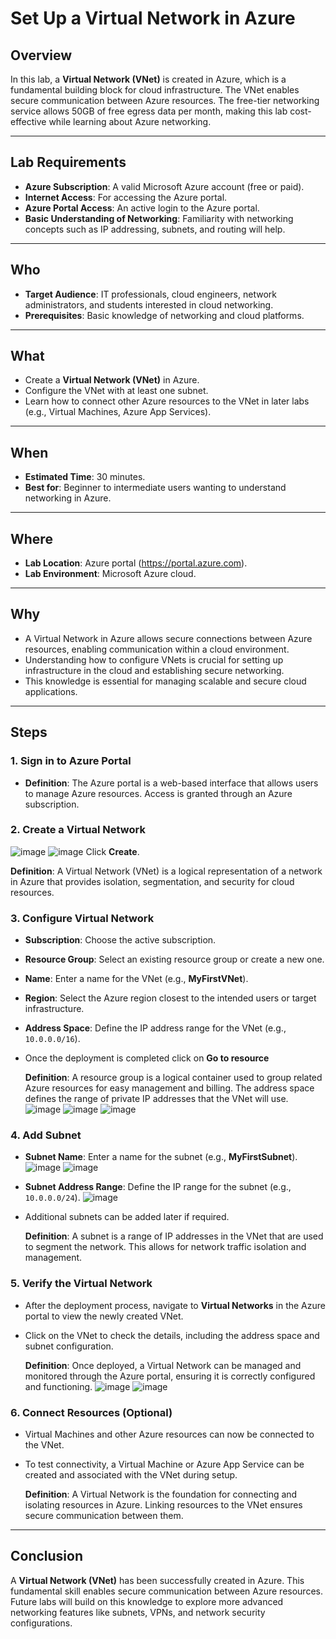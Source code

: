 # Set Up a Virtual Network in Azure

## Overview
In this lab, a **Virtual Network (VNet)** is created in Azure, which is a fundamental building block for cloud infrastructure. The VNet enables secure communication between Azure resources. The free-tier networking service allows 50GB of free egress data per month, making this lab cost-effective while learning about Azure networking.

---

## Lab Requirements
- **Azure Subscription**: A valid Microsoft Azure account (free or paid).
- **Internet Access**: For accessing the Azure portal.
- **Azure Portal Access**: An active login to the Azure portal.
- **Basic Understanding of Networking**: Familiarity with networking concepts such as IP addressing, subnets, and routing will help.

---

## Who
- **Target Audience**: IT professionals, cloud engineers, network administrators, and students interested in cloud networking.
- **Prerequisites**: Basic knowledge of networking and cloud platforms.

---

## What
- Create a **Virtual Network (VNet)** in Azure.
- Configure the VNet with at least one subnet.
- Learn how to connect other Azure resources to the VNet in later labs (e.g., Virtual Machines, Azure App Services).

---

## When
- **Estimated Time**: 30 minutes.
- **Best for**: Beginner to intermediate users wanting to understand networking in Azure.

---

## Where
- **Lab Location**: Azure portal (https://portal.azure.com).
- **Lab Environment**: Microsoft Azure cloud.

---

## Why
- A Virtual Network in Azure allows secure connections between Azure resources, enabling communication within a cloud environment.
- Understanding how to configure VNets is crucial for setting up infrastructure in the cloud and establishing secure networking.
- This knowledge is essential for managing scalable and secure cloud applications.

---

## Steps

### 1. Sign in to Azure Portal
- **Definition**: The Azure portal is a web-based interface that allows users to manage Azure resources. Access is granted through an Azure subscription.

### 2. Create a Virtual Network
![image](https://github.com/user-attachments/assets/5df72747-dee4-4e3e-881b-af234c99b432)
![image](https://github.com/user-attachments/assets/0b7fb743-dfa2-4b07-b5a9-20379b658047)
Click **Create**.

   **Definition**: A Virtual Network (VNet) is a logical representation of a network in Azure that provides isolation, segmentation, and security for cloud resources.

### 3. Configure Virtual Network
- **Subscription**: Choose the active subscription.
- **Resource Group**: Select an existing resource group or create a new one.
- **Name**: Enter a name for the VNet (e.g., **MyFirstVNet**).
- **Region**: Select the Azure region closest to the intended users or target infrastructure.
- **Address Space**: Define the IP address range for the VNet (e.g., `10.0.0.0/16`).
- Once the deployment is completed click on **Go to resource**

   **Definition**: A resource group is a logical container used to group related Azure resources for easy management and billing. The address space defines the range of private IP addresses that the VNet will use.
![image](https://github.com/user-attachments/assets/57217347-c6b3-4fa9-9a61-2d598c681a81)
![image](https://github.com/user-attachments/assets/cf1370bc-6563-4a4f-ad70-40f4dfb75512)
![image](https://github.com/user-attachments/assets/c3079442-d5ce-4330-a42d-c8a09dd8f868)

### 4. Add Subnet
- **Subnet Name**: Enter a name for the subnet (e.g., **MyFirstSubnet**).
![image](https://github.com/user-attachments/assets/d741e0ea-9510-4aa4-9bbe-4693e2644b64)
![image](https://github.com/user-attachments/assets/63b05f79-43e7-4b66-9636-9210a1469299)

- **Subnet Address Range**: Define the IP range for the subnet (e.g., `10.0.0.0/24`).
![image](https://github.com/user-attachments/assets/346c05c7-e831-4301-b94f-ea282a4a0bff)

- Additional subnets can be added later if required.

   **Definition**: A subnet is a range of IP addresses in the VNet that are used to segment the network. This allows for network traffic isolation and management.


### 5. Verify the Virtual Network
- After the deployment process, navigate to **Virtual Networks** in the Azure portal to view the newly created VNet.
- Click on the VNet to check the details, including the address space and subnet configuration.

   **Definition**: Once deployed, a Virtual Network can be managed and monitored through the Azure portal, ensuring it is correctly configured and functioning.
![image](https://github.com/user-attachments/assets/3c317778-9bfb-4132-964b-2b790fe90a3d)
![image](https://github.com/user-attachments/assets/85eeb981-7fa1-4032-b0b9-267dc9839900)

### 6. Connect Resources (Optional)
- Virtual Machines and other Azure resources can now be connected to the VNet.
- To test connectivity, a Virtual Machine or Azure App Service can be created and associated with the VNet during setup.

   **Definition**: A Virtual Network is the foundation for connecting and isolating resources in Azure. Linking resources to the VNet ensures secure communication between them.

---

## Conclusion
A **Virtual Network (VNet)** has been successfully created in Azure. This fundamental skill enables secure communication between Azure resources. Future labs will build on this knowledge to explore more advanced networking features like subnets, VPNs, and network security configurations.
